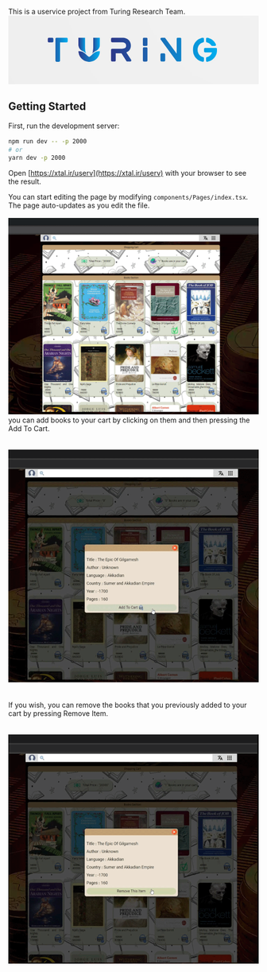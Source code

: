 This is a uservice project from Turing Research Team.
<img src="https://github.com/ArminKardan/utrialv2/blob/master/turing.png?raw=true"/>
## Getting Started

First, run the development server:

```bash
npm run dev -- -p 2000
# or
yarn dev -p 2000
```



Open [https://xtal.ir/userv](https://xtal.ir/userv) with your browser to see the result.

You can start editing the page by modifying `components/Pages/index.tsx`. The page auto-updates as you edit the file.
<br/>
<br/>
<img src="https://github.com/ariadvn/ubookshop/blob/main/wholephot.webp?raw=true" />
<br/>
you can add books to your cart by clicking on them and then pressing the Add To Cart.
<br/>
<br/>
<br/>
<img src="https://github.com/ariadvn/ubookshop/blob/main/add.webp?raw=true" />
<br/>
<br/>
<br/>
If you wish, you can remove the books that you previously added to your cart by pressing Remove Item.
<br/>
<br/>
<br/>
<img src="https://github.com/ariadvn/ubookshop/blob/main/remphot.webp?raw=true" />
<br/>
<br/>
